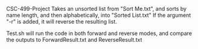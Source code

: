 CSC-499-Project
Takes an unsorted list from "Sort Me.txt", and sorts by name length, and then alphabetically, into "Sorted List.txt"
If the argument "-r" is added, it will reverse the resulting list.

Test.sh will run the code in both forward and reverse modes, and compare the outputs to ForwardResult.txt and ReverseResult.txt